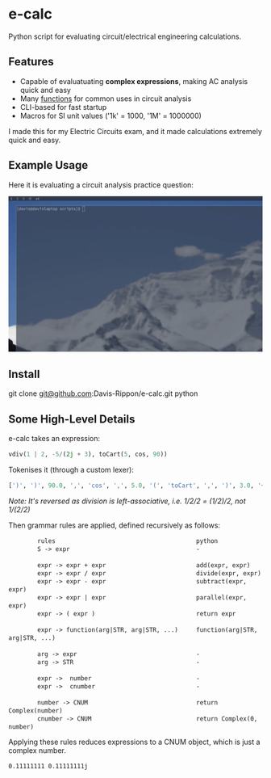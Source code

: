 # e-calc 
Python script for evaluating circuit/electrical engineering calculations.

## Features
- Capable of evaluatuating **complex expressions**, making AC analysis quick
and easy
- Many [functions](docs/functions.md) for common uses in circuit analysis
- CLI-based for fast startup
- Macros for SI unit values ('1k' = 1000, '1M' = 1000000)

I made this for my Electric Circuits exam, and it made calculations extremely 
quick and easy.

## Example Usage

Here it is evaluating a circuit analysis practice question:

![Example Usage](docs/term_recording.gif)


## Install

git clone git@github.com:Davis-Rippon/e-calc.git
python 


## Some High-Level Details
e-calc takes an expression:
```python
vdiv(1 | 2, -5/(2j + 3), toCart(5, cos, 90))
```

Tokenises it (through a custom lexer):
```python
[')', ')', 90.0, ',', 'cos', ',', 5.0, '(', 'toCart', ',', ')', 3.0, '+', 'j', 2.0, '(', '/', 5.0, '*', -1.0, ',', 2.0, '|', 1.0, '(', 'vdiv']
```
_Note: It's reversed as division is left-associative, i.e. 1/2/2 = (1/2)/2, not 1/(2/2)_

Then grammar rules are applied, defined recursively as follows:

```
        rules                                       python
        S -> expr                                   -

        expr -> expr + expr                         add(expr, expr)
        expr -> expr / expr                         divide(expr, expr)
        expr -> expr - expr                         subtract(expr, expr)
        expr -> expr | expr                         parallel(expr, expr)
        expr -> ( expr )                            return expr

        expr -> function(arg|STR, arg|STR, ...)     function(arg|STR, arg|STR, ...)

        arg -> expr                                 -
        arg -> STR                                  -

        expr ->  number                             -
        expr ->  cnumber                            -

        number -> CNUM                              return Complex(number)
        cnumber -> CNUM                             return Complex(0, number)
```
Applying these rules reduces expressions to a CNUM object, which is just a complex
number.

```
0.11111111 0.11111111j
```
